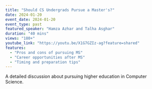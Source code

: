```yaml
---
title: "Should CS Undergrads Pursue a Master's?"
date: 2024-01-20
event_date: 2024-01-20
event_type: past
featured_speaker: "Hamza Azhar and Talha Asghar"
duration: "40 mins"
views: "180+"
youtube_link: "https://youtu.be/X1G7GZIz-ag?feature=shared"
features:
  - "Pros and cons of pursuing MS"
  - "Career opportunities after MS"
  - "Timing and preparation tips"
---
```


A detailed discussion about pursuing higher education in Computer Science. 